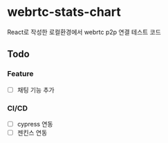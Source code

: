 # webrtc-stats-chart

React로 작성한 로컬환경에서 webrtc p2p 연결 테스트 코드

## Todo

### Feature

- [ ] 채팅 기능 추가

### CI/CD

- [ ] cypress 연동
- [ ] 젠킨스 연동
